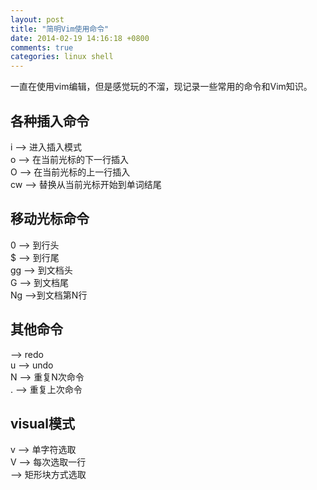 ```yaml
---
layout: post
title: "简明Vim使用命令"
date: 2014-02-19 14:16:18 +0800
comments: true
categories: linux shell 
---
```

<article>
一直在使用vim编辑，但是感觉玩的不溜，现记录一些常用的命令和Vim知识。
<!-- more -->
<h2>各种插入命令</h2>
i --> 进入插入模式<br>
o --> 在当前光标的下一行插入<br>
O --> 在当前光标的上一行插入<br>
cw --> 替换从当前光标开始到单词结尾
<h2>移动光标命令</h2>
0 --> 到行头<br>
$ --> 到行尾<br>
gg --> 到文档头<br>
G --> 到文档尾 <br>
Ng -->到文档第N行<br>
<h2>其他命令</h2>
<ctrl+r> --> redo <br>
u --> undo<br>
N<command> --> 重复N次命令<br>
. --> 重复上次命令<br>
<h2>visual模式</h2>
v --> 单字符选取<br>
V --> 每次选取一行<br>
<ctrl+v> --> 矩形块方式选取<br>
</article>
